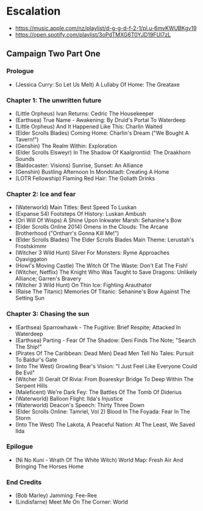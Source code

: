 # Escalation

* https://music.apple.com/nz/playlist/d-g-g-d-f-2-1/pl.u-6mvKWUBKgv19
* https://open.spotify.com/playlist/3oPdTMXG6T0YJD19FUI7zL

## Campaign Two Part One
### Prologue

* (Jessica Curry: So Let Us Melt) A Lullaby Of Home: The Greataxe

### Chapter 1: The unwritten future

* (Little Orpheus) Ivan Returns: Cedric The Housekeeper
* (Earthsea) True Name - Awakening: By Druid's Portal To Waterdeep
* (Little Orpheus) And It Happened Like This: Charlin Waited
* (Elder Scrolls Blades) Coming Home: Charlin's Dream ("We Bought A Tavern!")
* (Genshin) The Realm Within: Exploration
* (Elder Scrolls Elsweyr) In The Shadow Of Kaalgrontiid: The Draakhorn Sounds
* (Baldocaster: Visions) Sunrise, Sunset: An Alliance
* (Genshin) Bustling Afternoon In Mondstadt: Creating A Home
* (LOTR Fellowship) Flaming Red Hair: The Goliath Drinks

### Chapter 2: Ice and fear

* (Waterworld) Main Titles: Best Speed To Luskan
* (Expanse S4) Footsteps Of History: Luskan Ambush
* (Ori Will Of Wisps) A Shine Upon Inkwater Marsh: Sehanine's Bow
* (Elder Scrolls Online 2014) Omens in the Clouds: The Arcane Brotherhood ("Ontharr's Gonna Kill Me!")
* (Elder Scrolls Blades) The Elder Scrolls Blades Main Theme: Lerustah's Frostskimmr
* (Witcher 3 Wild Hunt) Silver For Monsters: Ryme Approaches Oyaviggaton
* (Howl's Moving Castle) The Witch Of The Waste: Don't Eat The Fish!
* (Witcher, Netflix) The Knight Who Was Taught to Save Dragons: Unlikely Alliance; Garren's Bravery
* (Witcher 3 Wild Hunt) On Thin Ice: Fighting Arauthator
* (Raise The Titanic) Memories Of Titanic: Sehanine's Bow Against The Setting Sun

### Chapter 3: Chasing the sun

* (Earthsea) Sparrowhawk - The Fugitive: Brief Respite; Attacked In Waterdeep
* (Earthsea) Parting - Fear Of The Shadow: Deni Finds The Note; "Search The Ship!"
* (Pirates Of The Caribbean: Dead Men) Dead Men Tell No Tales: Pursuit To Baldur's Gate
* (Into The West) Growling Bear's Vision: "I Just Feel Like Everyone Could Be Evil"
* (Witcher 3) Geralt Of Rivia: From Boareskyr Bridge To Deep Within The Serpent Hills
* (Maleficent) We're Dark Fey: The Battles Of The Tomb Of Diderius
* (Waterworld) Balloon Flight: Ilda's Injustice
* (Waterworld) Deacon's Speech: Thirty Three Down
* (Elder Scrolls Online: Tamriel, Vol 2) Blood In The Foyada: Fear In The Storm
* (Into The West) The Lakota, A Peaceful Nation: At The Least, We Saved Ilda

### Epilogue

* (Ni No Kuni - Wrath Of The White Witch) World Map: Fresh Air And Bringing The Horses Home

### End Credits

* (Bob Marley) Jamming: Fee-Ree
* (Lindisfarne) Meet Me On The Corner: World
